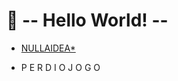 # 👑 -- Hello World! -- 

- [NULLAIDEA*](https://pypstwo.github.io/nullaidea)

- P E R D I  O  J O G O